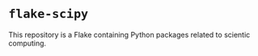 # `flake-scipy`

This repository is a Flake containing Python packages related to scientic
computing.